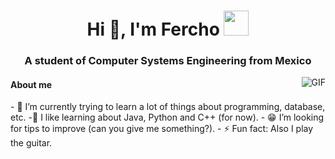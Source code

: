 <h1 align="center">Hi 👋, I'm Fercho <img height="40" src="https://emoji.gg/assets/emoji/7333-parrotdance.gif"></h1>
<h3 align="center">A student of Computer Systems Engineering from Mexico</h3>

  <img align="right" alt="GIF" src="https://media.giphy.com/media/LmNwrBhejkK9EFP504/giphy.gif" />

<!--
**Fercho36/Fercho36** is a ✨ _special_ ✨ repository because its `README.md` (this file) appears on your GitHub profile.

Here are some ideas to get you started:-->
<h4>About me</h4>
- 🔭 I’m currently trying to learn a lot of things about programming, database, etc.
-🌱 I like learning about Java, Python and C++ (for now).
- 😁 I’m looking for tips to improve (can you give me something?).
- ⚡ Fun fact: Also I play the guitar.


